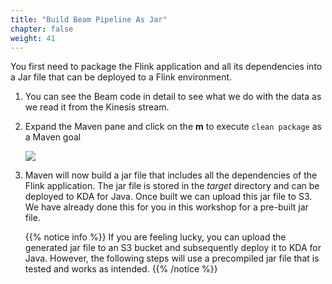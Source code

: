```yaml
---
title: "Build Beam Pipeline As Jar"
chapter: false
weight: 41
---
```


You first need to package the Flink application and all its dependencies into a Jar file that can be deployed to a Flink environment.

1. You can see the Beam code in detail to see what we do with the data as we read it from the Kinesis stream.

1. Expand the Maven pane and click on the **m** to execute `clean package` as a Maven goal

   ![](/images/beam-on-kda/intellij-7-maven-package.png)

1. Maven will now build a jar file that includes all the dependencies of the Flink application. The jar file is stored in the _target_ directory and can be deployed to KDA for Java. Once built we can upload this jar file to S3. We have already done this for you in this workshop for a pre-built jar file.

	{{% notice info %}}
If you are feeling lucky, you can upload the generated jar file to an S3 bucket and subsequently deploy it to KDA for Java. However, the following steps will use a precompiled jar file that is tested and works as intended.
{{% /notice %}}

